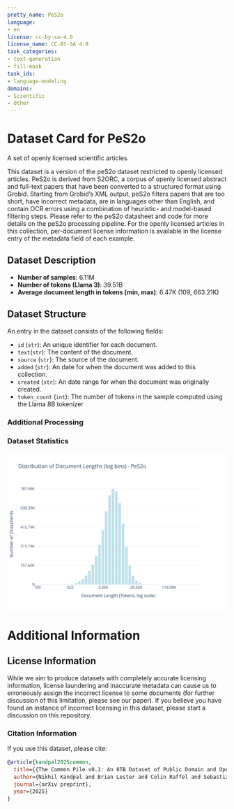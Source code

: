 ```yaml
---
pretty_name: PeS2o
language:
- en
license: cc-by-sa-4.0
license_name: CC-BY-SA 4.0
task_categories:
- text-generation
- fill-mask
task_ids:
- language-modeling
domains:
- Scientific
- Other
---
```


# Dataset Card for PeS2o

<!-- START-SHORT DESCRIPTION -->
A set of openly licensed scientific articles. 
<!-- END-SHORT DESCRIPTION -->

This dataset is a version of the peS2o dataset restricted to openly licensed articles. PeS2o is derived from S2ORC, a corpus of openly licensed abstract and full-text papers that have been converted to a structured format using Grobid. Starting from Grobid’s XML output, peS2o filters papers that are too short, have incorrect metadata, are in languages other than English, and contain OCR errors using a combination of heuristic- and model-based filtering steps. Please refer to the peS2o datasheet and code for more details on the peS2o processing pipeline. For the openly licensed articles in this collection, per-document license information is available in the license entry of the metadata field of each example.




## Dataset Description

<!-- START-DESC-STATS -->
- **Number of samples**: 6.11M
- **Number of tokens (Llama 3)**: 39.51B
- **Average document length in tokens (min, max)**: 6.47K (109, 663.21K)
<!-- END-DESC-STATS -->


## Dataset Structure
An entry in the dataset consists of the following fields:

- `id` (`str`): An unique identifier for each document.
- `text`(`str`): The content of the document.
- `source` (`str`): The source of the document.
- `added` (`str`): An date for when the document was added to this collection.
- `created` (`str`): An date range for when the document was originally created.
- `token_count` (`int`): The number of tokens in the sample computed using the Llama 8B tokenizer


### Additional Processing


### Dataset Statistics

<!-- START-DATASET PLOTS -->
<p align="center">
<img src="./images/dist_document_length.svg" width="600" style="margin-right: 10px;" />
</p>
<!-- END-DATASET PLOTS -->


# Additional Information

## License Information
While we aim to produce datasets with completely accurate licensing information, license laundering and inaccurate metadata can cause us to erroneously assign the incorrect license to some documents (for further discussion of this limitation, please see our paper). If you believe you have found an instance of incorrect licensing in this dataset, please start a discussion on this repository.

### Citation Information

If you use this dataset, please cite:
```bibtex
@article{kandpal2025common,
  title={{The Common Pile v0.1: An 8TB Dataset of Public Domain and Openly Licensed Text}},
  author={Nikhil Kandpal and Brian Lester and Colin Raffel and Sebastian Majstorovic and Stella Biderman and Baber Abbasi and Luca Soldaini and Enrico Shippole and A. Feder Cooper and Aviya Skowron and Shayne Longpre and Lintang Sutawika and Alon Albalak and Zhenlin Xu and Guilherme Penedo and Loubna Ben  and Elie Bakouch and John David  and Honglu Fan and Dashiell Stander and Guangyu Song and Aaron Gokaslan and John Kirchenbauer and Tom Goldstein and Brian R and Bhavya Kailkhura and Tyler Murray},
  journal={arXiv preprint},
  year={2025}
}
```

